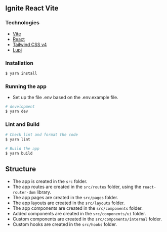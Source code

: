 ## Ignite React Vite

### Technologies

- [Vite](https://vitejs.dev/)
- [React](https://reactjs.org/)
- [Tailwind CSS v4](https://tailwindcss.com/)
- [Lupi](https://www.npmjs.com/package/lupi)

### Installation

```bash
$ yarn install
```

### Running the app

- Set up the file .env based on the .env.example file.

```bash
# development
$ yarn dev
```

### Lint and Build

```bash
# Check lint and format the code
$ yarn lint

# Build the app
$ yarn build
```

## Structure

- The app is created in the `src` folder.
- The app routes are created in the `src/routes` folder, using the
  `react-router-dom` library.
- The app pages are created in the `src/pages` folder.
- The app layouts are created in the `src/layouts` folder.
- The app components are created in the `src/components` folder.
- Added components are created in the `src/components/ui` folder.
- Custom components are created in the `src/components/internal` folder.
- Custom hooks are created in the `src/hooks` folder.
